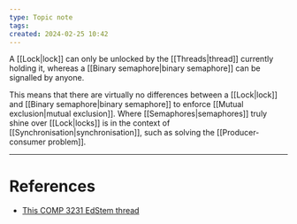 ```yaml
---
type: Topic note
tags: 
created: 2024-02-25 10:42
---
```

A [[Lock|lock]] can only be unlocked by the [[Threads|thread]] currently holding it, whereas a [[Binary semaphore|binary semaphore]] can be signalled by anyone.

This means that there are virtually no differences between a [[Lock|lock]] and [[Binary semaphore|binary semaphore]] to enforce [[Mutual exclusion|mutual exclusion]].  Where [[Semaphores|semaphores]] truly shine over [[Lock|locks]] is in the context of  [[Synchronisation|synchronisation]], such as solving the [[Producer-consumer problem]].

---
# References

- [This COMP 3231 EdStem thread](https://edstem.org/au/courses/14865/discussion/1759032?answer=3933811)